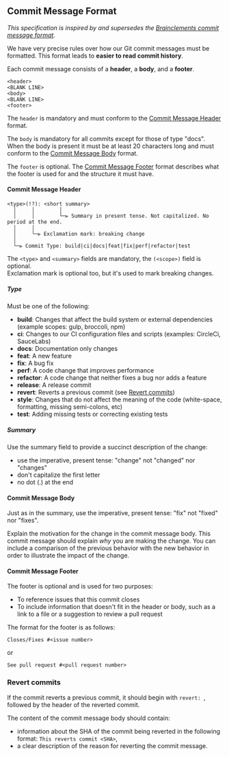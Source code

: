 ## <a name="commit"></a> Commit Message Format

_This specification is inspired by and supersedes the [Brainclements commit message format](https://gist.github.com/brianclements/841ea7bffdb01346392c)._

We have very precise rules over how our Git commit messages must be formatted.
This format leads to **easier to read commit history**.

Each commit message consists of a **header**, a **body**, and a **footer**.

```
<header>
<BLANK LINE>
<body>
<BLANK LINE>
<footer>
```

The `header` is mandatory and must conform to the [Commit Message Header](#commit-header) format.

The `body` is mandatory for all commits except for those of type "docs".
When the body is present it must be at least 20 characters long and must conform to the [Commit Message Body](#commit-body) format.

The `footer` is optional. The [Commit Message Footer](#commit-footer) format describes what the footer is used for and the structure it must have.

#### <a name="commit-header"></a>Commit Message Header

```
<type>(!?): <short summary>
  │     │        │
  │     │        └─⫸ Summary in present tense. Not capitalized. No period at the end.
  │     │
  │     └─⫸ Exclamation mark: breaking change
  │
  └─⫸ Commit Type: build|ci|docs|feat|fix|perf|refactor|test
```

The `<type>` and `<summary>` fields are mandatory, the `(<scope>)` field is optional.  
Exclamation mark is optional too, but it's used to mark breaking changes.

##### Type

Must be one of the following:

- **build**: Changes that affect the build system or external dependencies (example scopes: gulp, broccoli, npm)
- **ci**: Changes to our CI configuration files and scripts (examples: CircleCi, SauceLabs)
- **docs**: Documentation only changes
- **feat**: A new feature
- **fix**: A bug fix
- **perf**: A code change that improves performance
- **refactor**: A code change that neither fixes a bug nor adds a feature
- **release**: A release commit
- **revert**: Reverts a previous commit (see [Revert commits](#revert-commits))
- **style**: Changes that do not affect the meaning of the code (white-space, formatting, missing semi-colons, etc)
- **test**: Adding missing tests or correcting existing tests

##### Summary

Use the summary field to provide a succinct description of the change:

- use the imperative, present tense: "change" not "changed" nor "changes"
- don't capitalize the first letter
- no dot (.) at the end

#### <a name="commit-body"></a>Commit Message Body

Just as in the summary, use the imperative, present tense: "fix" not "fixed" nor "fixes".

Explain the motivation for the change in the commit message body. This commit message should explain _why_ you are making the change.
You can include a comparison of the previous behavior with the new behavior in order to illustrate the impact of the change.

#### <a name="commit-footer"></a>Commit Message Footer

The footer is optional and is used for two purposes:

- To reference issues that this commit closes
- To include information that doesn't fit in the header or body, such as a link to a file or a suggestion to review a pull request

The format for the footer is as follows:

```
Closes/Fixes #<issue number>
```

or

```
See pull request #<pull request number>
```

### Revert commits

If the commit reverts a previous commit, it should begin with `revert: `, followed by the header of the reverted commit.

The content of the commit message body should contain:

- information about the SHA of the commit being reverted in the following format: `This reverts commit <SHA>`,
- a clear description of the reason for reverting the commit message.